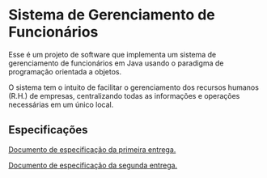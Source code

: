 # Sistema de Gerenciamento de Funcionários

Esse é um projeto de software que implementa um sistema de gerenciamento de funcionários em Java usando o paradigma de programação orientada a objetos.

O sistema tem o intuito de facilitar o gerenciamento dos recursos humanos (R.H.) de empresas, centralizando todas as informações e operações necessárias em um único local.

## Especificações

[Documento de especificação da primeira entrega.](./especificacoes/POO_E1_Joao_Vinicius.pdf)

[Documento de especificação da segunda entrega.](./especificacoes/POO_E2_Joao_Vinicius.pdf)
